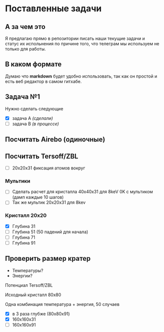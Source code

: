 # Поставленные задачи

## А за чем это

Я предлагаю прямо в репозитории писать наши текущие задачи и
статус их испольнения по причине того, что телеграм мы используем
не только для работы.

## В каком формате

Думаю что **markdown** будет удобно использовать, так как он простой
и есть веб редактор в самом гитхабе.

## Задача №1

Нужно сделать следующие 

- [x] задача А *(сделали)*
- [ ] задача B *(в процессе)*

## Посчитать Airebo (одиночные)
     
## Посчитать Tersoff/ZBL

- [ ] 20x20x31 фиксация атомов вокруг

### Мультики

- [ ] Сделать расчет для кристалла 40x40x31 для 8keV 0K с мультиком (дамп каждые 10 шагов)
- [ ] Так же мультик 20x20x31 для 8kev

### Кристалл 20x20

- [x] Глубина 31
- [ ] Глубина 51 (50 падений для начала)
- [ ] Глубина 71
- [ ] Глубина 91

## Проверить размер кратер

- Температуры?
- Энергии?

Потенциал Tersoff/ZBL

Исходный кристалл 80х80

Одна комбинация температура + энергия, 50 случаев

- [x] в 3 раза глубже (80x80x91)
- [x] 160x160x31
- [ ] 160x160x91
